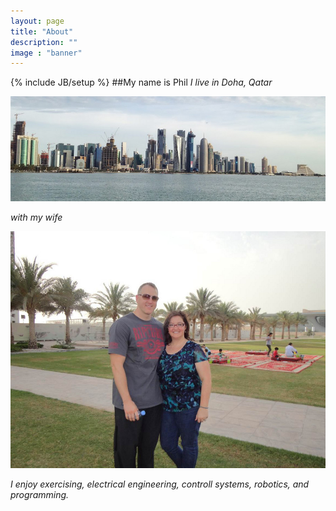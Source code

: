 ```yaml
---
layout: page
title: "About"
description: ""
image : "banner"
---
```

{% include JB/setup %}
##My name is Phil
   *I live in Doha, Qatar*
<section role="banner">
  <img src="/img/banner.jpg" />
</section>

   *with my wife*
<section role="phil_cathy">
  <img src="/img/phil_cathy.JPG" />
</section>

  *I enjoy exercising, electrical engineering, controll systems, robotics, and programming.*
<!--todo add worksapce..friends-->


